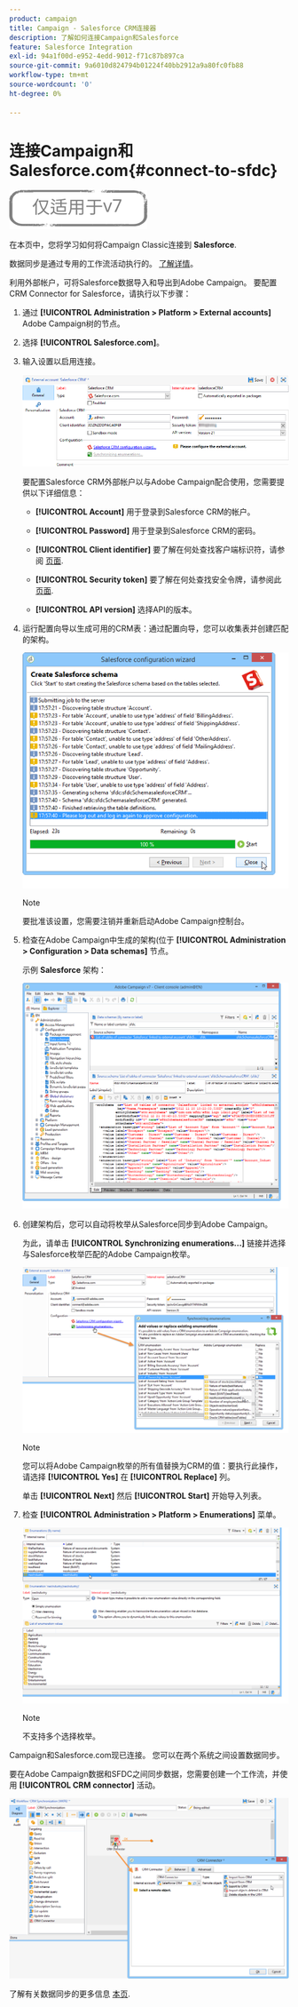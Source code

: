 ```yaml
---
product: campaign
title: Campaign - Salesforce CRM连接器
description: 了解如何连接Campaign和Salesforce
feature: Salesforce Integration
exl-id: 94a1f00d-e952-4edd-9012-f71c87b897ca
source-git-commit: 9a6010d824794b01224f40bb2912a9a80fc0fb88
workflow-type: tm+mt
source-wordcount: '0'
ht-degree: 0%

---
```


# 连接Campaign和Salesforce.com{#connect-to-sfdc}

![](../../assets/v7-only.svg)

在本页中，您将学习如何将Campaign Classic连接到 **Salesforce**.

数据同步是通过专用的工作流活动执行的。 [了解详情](../../platform/using/crm-data-sync.md)。


利用外部帐户，可将Salesforce数据导入和导出到Adobe Campaign。
要配置CRM Connector for Salesforce，请执行以下步骤：

1. 通过 **[!UICONTROL Administration > Platform > External accounts]** Adobe Campaign树的节点。
1. 选择 **[!UICONTROL Salesforce.com]**。
1. 输入设置以启用连接。

   ![](assets/ext_account_17.png)

   要配置Salesforce CRM外部帐户以与Adobe Campaign配合使用，您需要提供以下详细信息：

   * **[!UICONTROL Account]**
用于登录到Salesforce CRM的帐户。

   * **[!UICONTROL Password]**
用于登录到Salesforce CRM的密码。

   * **[!UICONTROL Client identifier]**
要了解在何处查找客户端标识符，请参阅 [页面](https://help.salesforce.com/articleView?id=000205876&amp;type=1).

   * **[!UICONTROL Security token]**
要了解在何处查找安全令牌，请参阅此 [页面](https://help.salesforce.com/articleView?id=000205876&amp;type=1).

   * **[!UICONTROL API version]**
选择API的版本。
1. 运行配置向导以生成可用的CRM表：通过配置向导，您可以收集表并创建匹配的架构。

   ![](assets/crm_connectors_sfdc_launch.png)

   >[!NOTE]
   >
   >要批准该设置，您需要注销并重新启动Adobe Campaign控制台。

1. 检查在Adobe Campaign中生成的架构(位于 **[!UICONTROL Administration > Configuration > Data schemas]** 节点。

   示例 **Salesforce** 架构：

   ![](assets/crm_connectors_sfdc_table.png)

1. 创建架构后，您可以自动将枚举从Salesforce同步到Adobe Campaign。

   为此，请单击 **[!UICONTROL Synchronizing enumerations...]** 链接并选择与Salesforce枚举匹配的Adobe Campaign枚举。



   ![](assets/crm_connectors_sfdc_enum.png)

   >[!NOTE]
   >
   >您可以将Adobe Campaign枚举的所有值替换为CRM的值：要执行此操作，请选择 **[!UICONTROL Yes]** 在 **[!UICONTROL Replace]** 列。


   单击 **[!UICONTROL Next]** 然后 **[!UICONTROL Start]** 开始导入列表。

1. 检查 **[!UICONTROL Administration > Platform > Enumerations]** 菜单。

   ![](assets/crm_connectors_sfdc_exe.png)

   >[!NOTE]
   >
   > 不支持多个选择枚举。

Campaign和Salesforce.com现已连接。 您可以在两个系统之间设置数据同步。

要在Adobe Campaign数据和SFDC之间同步数据，您需要创建一个工作流，并使用 **[!UICONTROL CRM connector]** 活动。

![](assets/crm_connectors_sfdc_wf.png)

了解有关数据同步的更多信息 [本页](../../platform/using/crm-data-sync.md).
